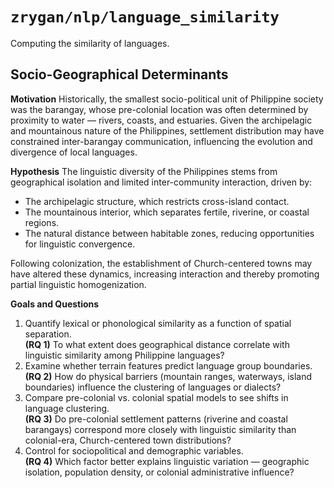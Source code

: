 # `zrygan/nlp/language_similarity`

Computing the similarity of languages.

## Socio-Geographical Determinants

**Motivation** Historically, the smallest socio-political unit of Philippine society was the barangay, whose pre-colonial location was often determined by proximity to water — rivers, coasts, and estuaries.
Given the archipelagic and mountainous nature of the Philippines, settlement distribution may have constrained inter-barangay communication, influencing the evolution and divergence of local languages.

**Hypothesis** The linguistic diversity of the Philippines stems from geographical isolation and limited inter-community interaction, driven by:
- The archipelagic structure, which restricts cross-island contact.
- The mountainous interior, which separates fertile, riverine, or coastal regions.
- The natural distance between habitable zones, reducing opportunities for linguistic convergence.

Following colonization, the establishment of Church-centered towns may have altered these dynamics, increasing interaction and thereby promoting partial linguistic homogenization.

**Goals and Questions**
1. Quantify lexical or phonological similarity as a function of spatial separation.<br> 
**(RQ 1)** To what extent does geographical distance correlate with linguistic similarity among Philippine languages?
1. Examine whether terrain features predict language group boundaries.<br> 
**(RQ 2)** How do physical barriers (mountain ranges, waterways, island boundaries) influence the clustering of languages or dialects?
1. Compare pre-colonial vs. colonial spatial models to see shifts in language clustering. <br>
**(RQ 3)** Do pre-colonial settlement patterns (riverine and coastal barangays) correspond more closely with linguistic similarity than colonial-era, Church-centered town distributions?
1. Control for sociopolitical and demographic variables. <br>
**(RQ 4)** Which factor better explains linguistic variation — geographic isolation, population density, or colonial administrative influence?